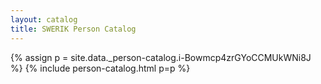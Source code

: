 ```yaml
---
layout: catalog
title: SWERIK Person Catalog
---
```

{% assign p = site.data._person-catalog.i-Bowmcp4zrGYoCCMUkWNi8J %}
{% include person-catalog.html p=p %}

